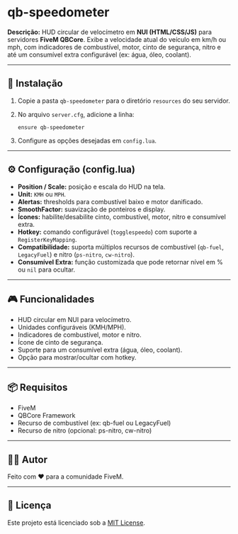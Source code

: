 # qb-speedometer

**Descrição:** HUD circular de velocímetro em **NUI (HTML/CSS/JS)** para servidores **FiveM QBCore**. Exibe a velocidade atual do veículo em km/h ou mph, com indicadores de combustível, motor, cinto de segurança, nitro e até um consumível extra configurável (ex: água, óleo, coolant).

---

## 🚀 Instalação

1. Copie a pasta `qb-speedometer` para o diretório `resources` do seu servidor.
2. No arquivo `server.cfg`, adicione a linha:

   ```
   ensure qb-speedometer
   ```
3. Configure as opções desejadas em `config.lua`.

---

## ⚙️ Configuração (config.lua)

* **Position / Scale:** posição e escala do HUD na tela.
* **Unit:** `KMH` ou `MPH`.
* **Alertas:** thresholds para combustível baixo e motor danificado.
* **SmoothFactor:** suavização de ponteiros e display.
* **Ícones:** habilite/desabilite cinto, combustível, motor, nitro e consumível extra.
* **Hotkey:** comando configurável (`togglespeedo`) com suporte a `RegisterKeyMapping`.
* **Compatibilidade:** suporta múltiplos recursos de combustível (`qb-fuel`, `LegacyFuel`) e nitro (`ps-nitro`, `cw-nitro`).
* **Consumível Extra:** função customizada que pode retornar nível em % ou `nil` para ocultar.

---

## 🎮 Funcionalidades

* HUD circular em NUI para velocímetro.
* Unidades configuráveis (KMH/MPH).
* Indicadores de combustível, motor e nitro.
* Ícone de cinto de segurança.
* Suporte para um consumível extra (água, óleo, coolant).
* Opção para mostrar/ocultar com hotkey.

---

## 📦 Requisitos

* FiveM
* QBCore Framework
* Recurso de combustível (ex: qb-fuel ou LegacyFuel)
* Recurso de nitro (opcional: ps-nitro, cw-nitro)

---

## 🧑‍💻 Autor

Feito com ❤️ para a comunidade FiveM.

---

## 📜 Licença

Este projeto está licenciado sob a [MIT License](LICENSE).
